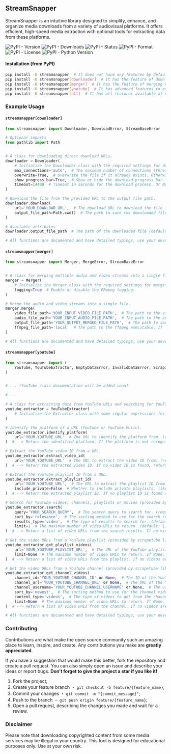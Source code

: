 ## StreamSnapper

StreamSnapper is an intuitive library designed to simplify, enhance, and organize media downloads from a variety of audiovisual platforms. It offers efficient, high-speed media extraction with optional tools for extracting data from these platforms.

![PyPI - Version](https://img.shields.io/pypi/v/streamsnapper?style=flat&logo=pypi&logoColor=blue&color=blue)
![PyPI - Downloads](https://img.shields.io/pypi/dm/streamsnapper?style=flat&logo=pypi&logoColor=blue&color=blue)
![PyPI - Status](https://img.shields.io/pypi/status/streamsnapper?style=flat&logo=pypi&logoColor=blue&color=blue)
![PyPI - Format](https://img.shields.io/pypi/format/streamsnapper?style=flat&logo=pypi&logoColor=blue&color=blue)
![PyPI - License](https://img.shields.io/pypi/l/streamsnapper?style=flat&logo=pypi&logoColor=blue&color=blue)
![PyPI - Python Version](https://img.shields.io/pypi/pyversions/streamsnapper?style=flat&logo=pypi&logoColor=blue&color=blue)

#### Installation (from PyPI)

```bash
pip install -U streamsnapper  # It does not have any features by default, but it can be extended with optional features
pip install -U streamsnapper[downloader]  # It has the feature of downloading online content with support for multiple simultaneous connections
pip install -U streamsnapper[merger]  # It has the feature of merging video files with audio files using FFmpeg (currently it does not need any dependencies)
pip install -U streamsnapper[youtube]  # It has advanced features to extract data from YouTube, with support for several other features
pip install -U streamsnapper[all]  # It has all features available at once
```

### Example Usage

#### `streamsnapper[downloader]`

```python
from streamsnapper import Downloader, DownloadError, StreamBaseError

# Optional imports
from pathlib import Path


# A class for downloading direct download URLs.
downloader = Downloader(
    # Initialize the Downloader class with the required settings for downloading a file.
    max_connections='auto',  # The maximum number of connections (threads) to use for downloading the file. (default: 'auto')
    overwrite=True,  # Overwrite the file if it already exists. Otherwise, a "_1", "_2", etc. suffix will be added. (default: True)
    show_progress_bar=True,  # Show or hide the download progress bar. (default: True)
    timeout=14400  # Timeout in seconds for the download process. Or None for no timeout. (default: 14400)
)

# Download the file from the provided URL to the output file path.
downloader.download(
    url='YOUR_DOWNLOAD_URL',  # The download URL to download the file from. (required)
    output_file_path=Path.cwd()  # The path to save the downloaded file to. If the path is a directory, the file name will be generated from the server response. If the path is a file, the file will be saved with the provided name. If not provided, the file will be saved to the current working directory (from pathlib.Path.cwd()). (default: Path.cwd())
)

# Available attributes
downloader.output_file_path  # The path of the downloaded file (default: None) (str)

# All functions are documented and have detailed typings, use your development IDE to learn more.

```

#### `streamsnapper[merger]`

```python
from streamsnapper import Merger, MergeError, StreamBaseError


# A class for merging multiple audio and video streams into a single file.
merger = Merger(
    # Initialize the Merger class with the required settings for merging audio and video streams.
    logging=True  # Enable or disable the FFmpeg logging.
)

# Merge the audio and video streams into a single file.
merger.merge(
    video_file_path='YOUR_INPUT_VIDEO_FILE_PATH',  # The path to the video file to merge. (required)
    audio_file_path='YOUR_INPUT_AUDIO_FILE_PATH',  # The path to the audio file to merge. (required)
    output_file_path='YOUR_OUTPUT_MERGED_FILE_PATH',  # The path to save the merged file to. (required)
    ffmpeg_file_path='local'  # The path to the ffmpeg executable. If 'local', the ffmpeg executable will be searched in the PATH environment variable. (default: 'local')
)

# All functions are documented and have detailed typings, use your development IDE to learn more.

```

#### `streamsnapper[youtube]`

```python
from streamsnapper import (
    YouTube, YouTubeExtractor, EmptyDataError, InvalidDataError, ScrapingError, DownloadError, MergeError, StreamBaseError
)


# ... (YouTube class documentation will be added soon)

# ---

# A class for extracting data from YouTube URLs and searching for YouTube videos.
youtube_extractor = YouTubeExtractor(
    # Initialize the Extractor class with some regular expressions for analyzing YouTube URLs.
)

# Identify the platform of a URL (YouTube or YouTube Music).
youtube_extractor.identify_platform(
    url='YOUR_YOUTUBE_URL'  # The URL to identify the platform from. (required)
)  # --> Return the identified platform. If the platform is not recognized, return None.

# Extract the YouTube video ID from a URL.
youtube_extractor.extract_video_id(
    url='YOUR_YOUTUBE_URL'  # The URL to extract the video ID from. (required)
)  # --> Return the extracted video ID. If no video ID is found, return None.

# Extract the YouTube playlist ID from a URL.
youtube_extractor.extract_playlist_id(
    url='YOUR_YOUTUBE_URL',  # The URL to extract the playlist ID from. (required)
    include_private=False  # Whether to include private playlists, like the mixes YouTube makes for you. (default: False)
)  # --> Return the extracted playlist ID. If no playlist ID is found or the playlist is private, return None.

# Search for YouTube videos, channels, playlists or movies (provided by scrapetube library).
youtube_extractor.search(
    query='YOUR_SEARCH_QUERY',  # The search query to search for. (required)
    sort_by='relevance',  # The sorting method to use for the search results. (default: 'relevance')
    results_type='video',  # The type of results to search for. (default: 'video')
    limit=1  # The maximum number of video URLs to return. (default: 1)
)  # --> Return a list of video URLs from the search results. If no videos are found, return None.

# Get the video URLs from a YouTube playlist (provided by scrapetube library).
youtube_extractor.get_playlist_videos(
    url='YOUR_YOUTUBE_PLAYLIST_URL',  # The URL of the YouTube playlist. (required)
    limit=None  # The maximum number of video URLs to return. If None, return all video URLs. (default: None)
)  # --> Return a list of video URLs from the playlist. If no videos are found or the playlist is private, return None.

# Get the video URLs from a YouTube channel (provided by scrapetube library).
youtube_extractor.get_channel_videos(
    channel_id='YOUR_YOUTUBE_CHANNEL_ID' or None,  # The ID of the YouTube channel. (default: None) ----------------------╲
    channel_url='YOUR_YOUTUBE_CHANNEL_URL' or None,  # The URL of the YouTube channel. (default: None) --------------------〉 You can only put one argument from these three.
    channel_username='YOUR_YOUTUBE_CHANNEL_USERNAME' or None,  # The username of the YouTube channel. (default: None) ----╱
    sort_by='newest',  # The sorting method to use for the channel videos. (default: 'newest')
    content_type='videos',  # The type of videos to get from the channel. (default: 'videos')
    limit=None  # The maximum number of video URLs to return. If None, return all video URLs. (default: None)
)  # --> Return A list of video URLs from the channel. If no videos are found or the channel is non-existent, return None.

# All functions are documented and have detailed typings, use your development IDE to learn more.

```

### Contributing

Contributions are what make the open source community such an amazing place to learn, inspire, and create. Any contributions you make are **greatly appreciated**.

If you have a suggestion that would make this better, fork the repository and create a pull request. You can also simply open an issue and describe your ideas or report bugs. **Don't forget to give the project a star if you like it!**

1. Fork the project;
2. Create your feature branch ・ `git checkout -b feature/{feature_name}`;
3. Commit your changes ・ `git commit -m "{commit_message}"`;
4. Push to the branch ・ `git push origin feature/{feature_name}`;
5. Open a pull request, describing the changes you made and wait for a review.

### Disclaimer

Please note that downloading copyrighted content from some media services may be illegal in your country. This tool is designed for educational purposes only. Use at your own risk.